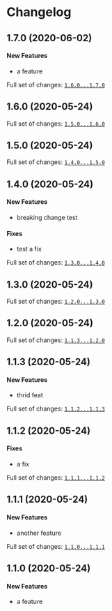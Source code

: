 # Changelog

## 1.7.0 (2020-06-02)

#### New Features

* a feature

Full set of changes: [`1.6.0...1.7.0`](https://github.com/adam-gligor/test_changelog/compare/1.6.0...1.7.0)

## 1.6.0 (2020-05-24)


Full set of changes: [`1.5.0...1.6.0`](https://github.com/adam-gligor/test_changelog/compare/1.5.0...1.6.0)

## 1.5.0 (2020-05-24)


Full set of changes: [`1.4.0...1.5.0`](https://github.com/adam-gligor/test_changelog/compare/1.4.0...1.5.0)

## 1.4.0 (2020-05-24)

#### New Features

* breaking change test
#### Fixes

* test a fix

Full set of changes: [`1.3.0...1.4.0`](https://github.com/adam-gligor/test_changelog/compare/1.3.0...1.4.0)

## 1.3.0 (2020-05-24)


Full set of changes: [`1.2.0...1.3.0`](https://github.com/adam-gligor/test_changelog/compare/1.2.0...1.3.0)

## 1.2.0 (2020-05-24)


Full set of changes: [`1.1.3...1.2.0`](https://github.com/adam-gligor/test_changelog/compare/1.1.3...1.2.0)

## 1.1.3 (2020-05-24)

#### New Features

* thrid feat

Full set of changes: [`1.1.2...1.1.3`](https://github.com/adam-gligor/test_changelog/compare/1.1.2...1.1.3)

## 1.1.2 (2020-05-24)

#### Fixes

* a fix

Full set of changes: [`1.1.1...1.1.2`](https://github.com/adam-gligor/test_changelog/compare/1.1.1...1.1.2)

## 1.1.1 (2020-05-24)

#### New Features

* another feature

Full set of changes: [`1.1.0...1.1.1`](https://github.com/adam-gligor/test_changelog/compare/1.1.0...1.1.1)

## 1.1.0 (2020-05-24)

#### New Features

* a feature
